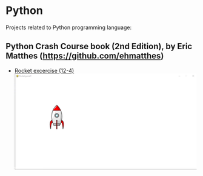 # Python
Projects related to Python programming language:
## Python Crash Course book (2nd Edition), by Eric Matthes (<a href="https://github.com/ehmatthes">https://github.com/ehmatthes</a>)
* <a href="https://github.com/luisc9/Python/tree/main/python-crash-course/rocket-exercise">Rocket excercise (12-4)</a>
![](./images/rocket-game-screenshot.png)

